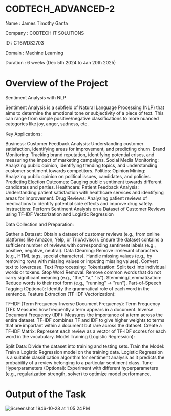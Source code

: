 # CODTECH_ADVANCED-2

Name : James Timothy Ganta 

Company : CODTECH IT SOLUTIONS 

ID : CT6WDS2703

Domain : Machine Learning 

Duration : 6 weeks (Dec 5th 2024 to Jan 20th 2025)
# Overview of the Project



Sentiment Analysis with NLP

Sentiment Analysis is a subfield of Natural Language Processing (NLP) that aims to determine the emotional tone or subjectivity of a piece of text. This can range from simple positive/negative classifications to more nuanced categories like joy, anger, sadness, etc.

Key Applications:

Business:
Customer Feedback Analysis: Understanding customer satisfaction, identifying areas for improvement, and predicting churn.
Brand Monitoring: Tracking brand reputation, identifying potential crises, and measuring the impact of marketing campaigns.
Social Media Monitoring: Analyzing public opinion, identifying trending topics, and understanding customer sentiment towards competitors.
Politics:
Opinion Mining: Analyzing public opinion on political issues, candidates, and policies.
Predicting Election Outcomes: Gauging public sentiment towards different candidates and parties.
Healthcare:
Patient Feedback Analysis: Understanding patient satisfaction with healthcare services and identifying areas for improvement.
Drug Reviews: Analyzing patient reviews of medications to identify potential side effects and improve drug safety.
Instructions: Perform Sentiment Analysis on a Dataset of Customer Reviews using TF-IDF Vectorization and Logistic Regression

Data Collection and Preparation:

Gather a Dataset: Obtain a dataset of customer reviews (e.g., from online platforms like Amazon, Yelp, or TripAdvisor). Ensure the dataset contains a sufficient number of reviews with corresponding sentiment labels (e.g., positive, negative, neutral).
Data Cleaning:
Remove irrelevant characters (e.g., HTML tags, special characters).
Handle missing values (e.g., by removing rows with missing values or imputing missing values).
Convert text to lowercase.
Text Preprocessing:
Tokenization: Split text into individual words or tokens.
Stop Word Removal: Remove common words that do not carry significant meaning (e.g., "the," "a," "is").
Stemming/Lemmatization: Reduce words to their root form (e.g., "running" -> "run").
Part-of-Speech Tagging (Optional): Identify the grammatical role of each word in the sentence.
Feature Extraction (TF-IDF Vectorization):

TF-IDF (Term Frequency-Inverse Document Frequency):
Term Frequency (TF): Measures how frequently a term appears in a document.
Inverse Document Frequency (IDF): Measures the importance of a term across the entire dataset.
TF-IDF combines TF and IDF to give higher weights to terms that are important within a document but rare across the dataset.
Create a TF-IDF Matrix: Represent each review as a vector of TF-IDF scores for each word in the vocabulary.
Model Training (Logistic Regression):

Split Data: Divide the dataset into training and testing sets.
Train the Model: Train a Logistic Regression model on the training data. Logistic Regression is a suitable classification algorithm for sentiment analysis as it predicts the probability of a review belonging to a particular sentiment class.
Tune Hyperparameters (Optional): Experiment with different hyperparameters (e.g., regularization strength, solver) to optimize model performance.

# Output of the Task
![Screenshot 1946-10-28 at 1 05 24 PM](https://github.com/user-attachments/assets/53de6553-38e5-4355-801f-7b9b9e3e54d8)

